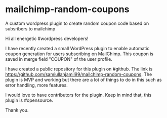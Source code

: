 # mailchimp-random-coupons
A custom wordpress plugin to create random coupon code based on subsribers to mailchimp

Hi all energetic #wordpress developers!

I have recently created a small WordPress plugin to enable automatic coupon generation for users subscribing on MailChimp. This coupon is saved in merge field "COUPON" of the user profile.

I have created a public repository for this plugin on #github. The link is https://github.com/samiullahjamil99/mailchimp-random-coupons. The plugin is MVP and working but there are a lot of things to do in this such as error handling, more features.

I would love to have contributors for the plugin. Keep in mind that, this plugin is #opensource.

Thank you.
